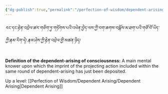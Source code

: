 ```yaml
---
{"dg-publish":true,"permalink":"/perfection-of-wisdom/dependent-arising/consciousness/"}
---
```


###### རང་དང་རྟེན་འབྲེལ་ཚར་གཅིག་ཏུ་གཏོགས་པའི་འཕེན་བྱེད་ལས་ཀྱི་བག་ཆགས་བསྒོས་མ་ཐག་པའི་གཙོ་བོ་ཡིད་ཀྱི་རྣམ་རིག་དེ། རྣམ་ཤེས་ཀྱི་རྟེན་འབྲེལ་གྱི་མཚན་ཉིད།
**Definition of the dependent-arising of consciousness:**
A main mental knower upon which the imprint of the projecting action included within the same round of dependent-arising has just been deposited.

Up a level: [[Perfection of Wisdom/Dependent Arising/Dependent Arising\|Dependent Arising]]
